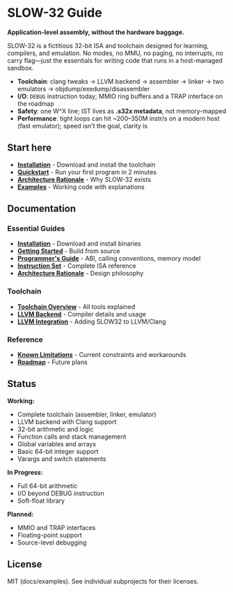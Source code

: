 # SLOW-32 Guide

**Application-level assembly, without the hardware baggage.**

SLOW-32 is a fictitious 32-bit ISA and toolchain designed for learning, compilers, and emulation. No modes, no MMU, no paging, no interrupts, no carry flag—just the essentials for writing code that runs in a host-managed sandbox.

- **Toolchain**: clang tweaks → LLVM backend → assembler → linker → two emulators → objdump/exedump/disassembler
- **I/O**: `DEBUG` instruction today; MMIO ring buffers and a TRAP interface on the roadmap
- **Safety**: one W^X line; IST lives as **.s32x metadata**, not memory-mapped
- **Performance**: tight loops can hit ~200–350M instr/s on a modern host (fast emulator); speed isn't the goal, clarity is

## Start here
- **[Installation](docs/02-installation.md)** - Download and install the toolchain
- **[Quickstart](docs/10-quickstart.md)** - Run your first program in 2 minutes
- **[Architecture Rationale](docs/05-architecture-rationale.md)** - Why SLOW-32 exists
- **[Examples](examples/)** - Working code with explanations

## Documentation

### Essential Guides
- **[Installation](docs/02-installation.md)** - Download and install binaries
- **[Getting Started](docs/01-getting-started.md)** - Build from source
- **[Programmer's Guide](docs/20-programmers-guide.md)** - ABI, calling conventions, memory model
- **[Instruction Set](docs/25-instruction-set.md)** - Complete ISA reference
- **[Architecture Rationale](docs/05-architecture-rationale.md)** - Design philosophy

### Toolchain
- **[Toolchain Overview](docs/15-toolchain-overview.md)** - All tools explained
- **[LLVM Backend](docs/35-llvm-backend.md)** - Compiler details and usage
- **[LLVM Integration](llvm-backend/)** - Adding SLOW32 to LLVM/Clang

### Reference
- **[Known Limitations](docs/91-known-limitations.md)** - Current constraints and workarounds
- **[Roadmap](docs/90-roadmap.md)** - Future plans

## Status

**Working:**
- Complete toolchain (assembler, linker, emulator)
- LLVM backend with Clang support
- 32-bit arithmetic and logic
- Function calls and stack management
- Global variables and arrays
- Basic 64-bit integer support
- Varargs and switch statements

**In Progress:**
- Full 64-bit arithmetic
- I/O beyond DEBUG instruction
- Soft-float library

**Planned:**
- MMIO and TRAP interfaces
- Floating-point support
- Source-level debugging

## License
MIT (docs/examples). See individual subprojects for their licenses.